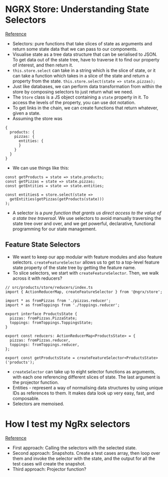 # NGRX Store: Understanding State Selectors
[Reference](https://ultimatecourses.com/blog/ngrx-store-understanding-state-selectors)

- Selectors: pure functions that take slices of state as arguments and return some state data that we can pass to our components.
- Visualise state as a tree data structure that can be serialised to JSON. To get data out of the state tree, have to traverse it to find our property of interest, and then return it.
- `this.store.select` can take in a string which is the slice of state, or it can take a function which takes in a slice of the state and return a property from the state. `this.store.select(state => state.pizzas);`
- Just like databases, we can perform data transformation from within the store by composing selectors to just return what we need.
- The `Store` class is a JS object containing a `state` property in it. To access the levels of the property, you can use dot notation.
- To get links in the chain, we can create functions that return whatever, given a state.
- Assuming the store was

```
{
  products: {
    pizzas: {
      entities: {
      }
    }
  }
}
```

- We can use things like this:

```
const getProducts = state => state.products;
const getPizzas = state => state.pizzas;
const getEntities = state => state.entities;

const entities$ = store.select(state =>
  getEntities(getPizzas(getProducts(state)))
);
```

- A selector is a *pure function that grants us direct access to the value of a state tree traversal*. We use selectors to avoid manually traversing the state tree over and over, and we get powerful, declarative, functional programming for our state management.

## Feature State Selectors

- We want to keep our app modular with feature modules and also feature selectors. `createFeatureSelector` allows us to get to a top-level feature state property of the state tree by getting the feature name.
- To slice selectors, we start with `createFeatureSelector`. Then, we walk across it with reducers?

```
// src/products/store/reducers/index.ts
import { ActionReducerMap, createFeatureSelector } from '@ngrx/store';

import * as fromPizzas from './pizzas.reducer';
import * as fromToppings from './toppings.reducer';

export interface ProductsState {
  pizzas: fromPizzas.PizzaState;
  toppings: fromToppings.ToppingsState;
}

export const reducers: ActionReducerMap<ProductsState> = {
  pizzas: fromPizzas.reducer,
  toppings: fromToppings.reducer,
};

export const getProductsState = createFeatureSelector<ProductsState>('products');
```

- `createSelector` can take up to eight selector functions as arguments, with each one referencing different slices of state. The last argument is the projector function.
- Entities - represent a way of normalising data structures by using unique IDs as references to them. It makes data look up very easy, fast, and composable.
- Selectors are memoised.

# How I test my NgRx selectors
[Reference](https://blog.angularindepth.com/how-i-test-my-ngrx-selectors-c50b1dc556bc)

- First approach: Calling the selectors with the selected state.
- Second approach: Snapshots. Create a test cases array, then loop over them and invoke the selector with the state, and the output for all the test cases will create the snapshot.
- Third approach: Projector function?
